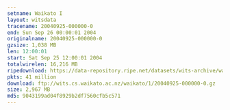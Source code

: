 ```yaml
---
setname: Waikato I
layout: witsdata
tracename: 20040925-000000-0
end: Sun Sep 26 00:00:01 2004
originalname: 20040925-000000-0
gzsize: 1,038 MB
len: 12:00:01
start: Sat Sep 25 12:00:01 2004
totalwirelen: 16,216 MB
ripedownload: https://data-repository.ripe.net/datasets/wits-archive/waikato/1/20040925-000000-0.gz
pkts: 41 million
download: ftp://wits.cs.waikato.ac.nz/waikato/1/20040925-000000-0.gz
size: 2,967 MB
md5: 9043199ad04f8929b2df7560cfb5c571
---
```

